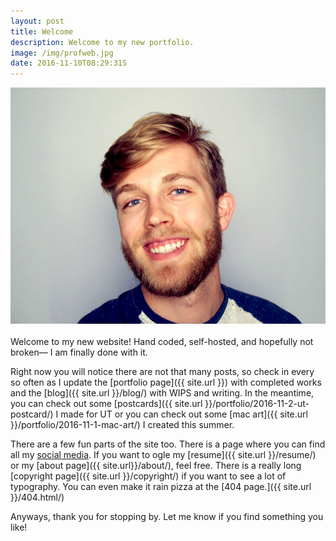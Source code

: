 ```yaml
---
layout: post
title: Welcome
description: Welcome to my new portfolio.
image: /img/profweb.jpg
date: 2016-11-10T08:29:31S 
---
```


<img class="col three" data-action="zoom" src="/img/twitter-image.jpg">
<div class="col three caption">
&nbsp;
</div>
Welcome to my new website! Hand coded, self-hosted, and hopefully not broken— I am finally done with it. 

Right now you will notice there are not that many posts, so check in every so often as I update the [portfolio page]({{ site.url }}) with completed works and the [blog]({{ site.url }}/blog/) with WIPS and writing. In the meantime, you can check out some [postcards]({{ site.url }}/portfolio/2016-11-2-ut-postcard/) I made for UT or you can check out some [mac art]({{ site.url }}/portfolio/2016-11-1-mac-art/) I created this summer.

There are a few fun parts of the site too. There is a page where you can find all my [social media](https://www.geomoetric.com). If you want to ogle my [resume]({{ site.url }}/resume/) or my [about page]({{ site.url}}/about/), feel free. There is a really long [copyright page]({{ site.url }}/copyright/) if you want to see a lot of typography. You can even make it rain pizza at the [404 page.]({{ site.url }}/404.html/)

Anyways, thank you for stopping by. Let me know if you find something you like!